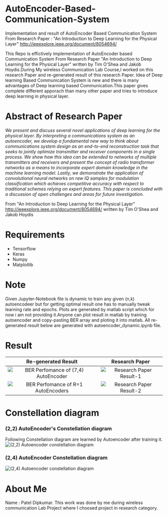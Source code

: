 # AutoEncoder-Based-Communication-System

Implementation and result of AutoEncoder Based Communication System From Research Paper : "An Introduction to Deep Learning for the Physical Layer" http://ieeexplore.ieee.org/document/8054694/

This Repo is effictively implementation of AutoEncoder based Communication System From Research Paper "An Introduction to Deep Learning
for the Physical Layer" written by Tim O'Shea and Jakob Hoydis.During My wireless Communication Lab Course,I worked on this research Paper
and re-generated result of this research Paper.
Idea of Deep learning Based Communication System is new and there is many advantages of Deep learning based Communication.This paper gives 
complete different apporach than many other paper and tries to introduce deep learning in physical layer.

# Abstract of Research Paper

*We present and discuss several novel applications of deep learning for the physical layer. By interpreting a communications system as an
autoencoder, we develop a fundamental new way to think about communications system design as an end-to-end reconstruction task that seeks
to jointly optimize transmitter and receiver components in a single process. We show how this idea can be extended to networks of multiple
transmitters and receivers and present the concept of radio transformer networks as a means to incorporate expert domain knowledge in the
machine learning model. Lastly, we demonstrate the application of convolutional neural networks on raw IQ samples for modulation
classification which achieves competitive accuracy with respect to traditional schemes relying on expert features. This paper is concluded
with a discussion of open challenges and areas for future investigation.*

From "An Introduction to Deep Learning for the Physical Layer" http://ieeexplore.ieee.org/document/8054694/ written by Tim O'Shea and Jakob Hoydis

# Requirements

- Tensorflow
- Keras
- Numpy
- Matplotlib

# Note 
Given Jupyter-Notebook file is dynamic to train any given (n,k) autoencodeer but for getting optimal result one has to manually tweak
learning rate and epochs.
Plots are generated by matlab script which for now i am not providing it.Anyone can plot result in matlab by training autoencoder and
copy-pasting BER array and ploting it into matlab.
All re-generated result  below are generated with autoencoder_dynamic.ipynb file.

#  Result 
Re-generated Result            |  Research Paper
:-----------------------------:|:-------------------------:
![BER Perfomance of (7,4) AutoEncoder](https://github.com/immortal3/AutoEncoder-Based-Communication-System/blob/master/git-photo/plot_1.PNG "BER Perfomance of (7,4) AutoEncoder")  | ![Research Paper Result-1](https://github.com/immortal3/AutoEncoder-Based-Communication-System/blob/master/git-photo/research_paper_1.PNG)
![BER Perfomance of R=1 AutoEncoders](https://github.com/immortal3/AutoEncoder-Based-Communication-System/blob/master/git-photo/plot_2.PNG "BER Perfomance of R=1 AutoEncoders") | ![Research Paper Result-2](https://github.com/immortal3/AutoEncoder-Based-Communication-System/blob/master/git-photo/research_paper_2.PNG)

# Constellation diagram 

### (2,2) AutoEncoder's Constellation diagram

Following Constellation diagram are learned by Autoencoder after training it.
![(2,2) Autoencoder constellation diagram](https://github.com/immortal3/AutoEncoder-Based-Communication-System/blob/master/git-photo/cons_1.PNG)


### (2,4) AutoEncoder Constellation diagram
![(2,4) Autoencoder constellation diagram](https://github.com/immortal3/AutoEncoder-Based-Communication-System/blob/master/git-photo/cons_2.PNG)


# About Me
Name : Patel Dipkumar.
This work was done by me during wireless communication Lab Project where I choosed project in research category.


